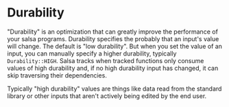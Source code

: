 # Durability

"Durability" is an optimization that can greatly improve the performance of your salsa programs.
Durability specifies the probably that an input's value will change.
The default is "low durability".
But when you set the value of an input, you can manually specify a higher durability,
typically `Durability::HIGH`.
Salsa tracks when tracked functions only consume values of high durability
and, if no high durability input has changed, it can skip traversing their
dependencies.

Typically "high durability" values are things like data read from the standard library
or other inputs that aren't actively being edited by the end user.